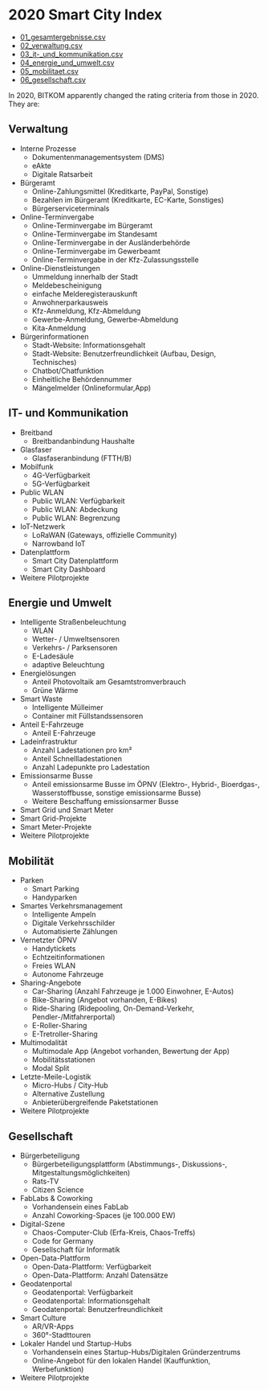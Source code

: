 # 2020 Smart City Index

 * [01_gesamtergebnisse.csv](01_gesamtergebnisse.csv)
 * [02_verwaltung.csv](02_verwaltung.csv)
 * [03_it-_und_kommunikation.csv](03_it-_und_kommunikation.csv)
 * [04_energie_und_umwelt.csv](04_energie_und_umwelt.csv)
 * [05_mobilitaet.csv](05_mobilitaet.csv)
 * [06_gesellschaft.csv](06_gesellschaft.csv)

In 2020, BITKOM apparently changed the rating criteria from those in 2020. They are:

## Verwaltung
* Interne Prozesse
  * Dokumentenmanagementsystem (DMS)
  * eAkte
  * Digitale Ratsarbeit
* Bürgeramt
  * Online-Zahlungsmittel (Kreditkarte, PayPal, Sonstige)
  * Bezahlen im Bürgeramt (Kreditkarte, EC-Karte, Sonstiges)
  * Bürgerserviceterminals
* Online-Terminvergabe
  * Online-Terminvergabe im Bürgeramt
  * Online-Terminvergabe im Standesamt
  * Online-Terminvergabe in der Ausländerbehörde
  * Online-Terminvergabe im Gewerbeamt
  * Online-Terminvergabe in der Kfz-Zulassungsstelle
* Online-Dienstleistungen
  * Ummeldung innerhalb der Stadt
  * Meldebescheinigung
  * einfache Melderegisterauskunft
  * Anwohnerparkausweis
  * Kfz-Anmeldung, Kfz-Abmeldung
  * Gewerbe-Anmeldung, Gewerbe-Abmeldung
  * Kita-Anmeldung
* Bürgerinformationen
  * Stadt-Website: Informationsgehalt
  * Stadt-Website: Benutzerfreundlichkeit (Aufbau, Design, Technisches)
  * Chatbot/Chatfunktion
  * Einheitliche Behördennummer
  * Mängelmelder (Onlineformular,App)

## IT- und Kommunikation
* Breitband
  * Breitbandanbindung Haushalte
* Glasfaser
  * Glasfaseranbindung  (FTTH/B)
* Mobilfunk
  * 4G-Verfügbarkeit
  * 5G-Verfügbarkeit
* Public WLAN
  * Public WLAN: Verfügbarkeit
  * Public WLAN: Abdeckung
  * Public WLAN: Begrenzung
* IoT-Netzwerk
  * LoRaWAN (Gateways, offizielle Community)
  * Narrowband IoT
* Datenplattform
  * Smart City Datenplattform
  * Smart City Dashboard
* Weitere Pilotprojekte

## Energie und Umwelt
* Intelligente Straßenbeleuchtung
  * WLAN
  * Wetter- / Umweltsensoren
  * Verkehrs- / Parksensoren
  * E-Ladesäule
  * adaptive Beleuchtung
* Energielösungen
  * Anteil Photovoltaik am Gesamtstromverbrauch
  * Grüne Wärme
* Smart Waste
  * Intelligente Mülleimer
  * Container mit Füllstandssensoren
* Anteil E-Fahrzeuge
  * Anteil E-Fahrzeuge
* Ladeinfrastruktur
  * Anzahl Ladestationen pro km²
  * Anteil Schnellladestationen
  * Anzahl Ladepunkte pro Ladestation
* Emissionsarme Busse
  * Anteil emissionsarme Busse im ÖPNV (Elektro-, Hybrid-, Bioerdgas-, Wasserstoffbusse, sonstige emissionsarme Busse)
  * Weitere Beschaffung emissionsarmer Busse
* Smart Grid und Smart Meter
 * Smart Grid-Projekte
 * Smart Meter-Projekte
* Weitere Pilotprojekte

## Mobilität
* Parken
  * Smart Parking
  * Handyparken
* Smartes Verkehrsmanagement
  * Intelligente Ampeln
  * Digitale Verkehrsschilder
  * Automatisierte Zählungen
* Vernetzter ÖPNV
  * Handytickets
  * Echtzeitinformationen
  * Freies WLAN
  * Autonome Fahrzeuge
* Sharing-Angebote
  * Car-Sharing (Anzahl Fahrzeuge je 1.000 Einwohner, E-Autos)
  * Bike-Sharing (Angebot vorhanden, E-Bikes)
  * Ride-Sharing (Ridepooling, On-Demand-Verkehr, Pendler-/Mitfahrerportal)
  * E-Roller-Sharing
  * E-Tretroller-Sharing
* Multimodalität
  * Multimodale App (Angebot vorhanden, Bewertung der App)
  * Mobilitätsstationen
  * Modal Split
* Letzte-Meile-Logistik
  * Micro-Hubs / City-Hub
  * Alternative Zustellung
  * Anbieterübergreifende Paketstationen
* Weitere Pilotprojekte

## Gesellschaft
* Bürgerbeteiligung
  * Bürgerbeteiligungsplattform (Abstimmungs-, Diskussions-, Mitgestaltungsmöglichkeiten)
  * Rats-TV
  * Citizen Science
* FabLabs & Coworking
  * Vorhandensein eines FabLab
  * Anzahl Coworking-Spaces (je 100.000 EW)
* Digital-Szene
  * Chaos-Computer-Club (Erfa-Kreis, Chaos-Treffs)
  * Code for Germany
  * Gesellschaft für Informatik
* Open-Data-Plattform
  * Open-Data-Plattform: Verfügbarkeit
  * Open-Data-Plattform: Anzahl Datensätze
* Geodatenportal
  * Geodatenportal: Verfügbarkeit
  * Geodatenportal: Informationsgehalt
  * Geodatenportal: Benutzerfreundlichkeit
* Smart Culture
  * AR/VR-Apps
  * 360°-Stadttouren
* Lokaler Handel und Startup-Hubs
  * Vorhandensein eines Startup-Hubs/Digitalen Gründerzentrums
  * Online-Angebot für den lokalen Handel (Kauffunktion, Werbefunktion)
* Weitere Pilotprojekte
